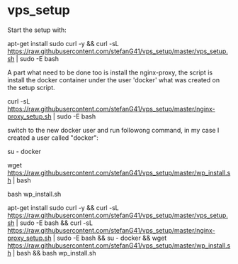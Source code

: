 # vps_setup

Start the setup with:

apt-get install sudo curl -y && curl -sL  https://raw.githubusercontent.com/stefanG41/vps_setup/master/vps_setup.sh | sudo -E bash


A part what need to be done too is install the nginx-proxy, the script is install the docker container under the user 'docker' what was created on the setup script.

curl -sL  https://raw.githubusercontent.com/stefanG41/vps_setup/master/nginx-proxy_setup.sh | sudo -E bash


switch to the new docker user and run followong command, in my case I created a user called "docker":


su - docker 

wget https://raw.githubusercontent.com/stefanG41/vps_setup/master/wp_install.sh | bash

bash wp_install.sh






apt-get install sudo curl -y && curl -sL  https://raw.githubusercontent.com/stefanG41/vps_setup/master/vps_setup.sh | sudo -E bash && curl -sL  https://raw.githubusercontent.com/stefanG41/vps_setup/master/nginx-proxy_setup.sh | sudo -E bash && su - docker && wget https://raw.githubusercontent.com/stefanG41/vps_setup/master/wp_install.sh | bash && bash wp_install.sh
